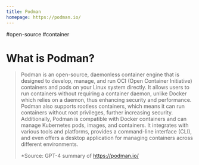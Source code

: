 ```yaml
---
title: Podman
homepage: https://podman.io/
---
```


#open-source #container

# What is Podman?

> Podman is an open-source, daemonless container engine that is designed to develop, manage, and run OCI (Open Container Initiative) containers and pods on your Linux system directly. It allows users to run containers without requiring a container daemon, unlike Docker which relies on a daemon, thus enhancing security and performance. Podman also supports rootless containers, which means it can run containers without root privileges, further increasing security. Additionally, Podman is compatible with Docker containers and can manage Kubernetes pods, images, and containers. It integrates with various tools and platforms, provides a command-line interface (CLI), and even offers a desktop application for managing containers across different environments.
>
> \*Source: GPT-4 summary of https://podman.io/
